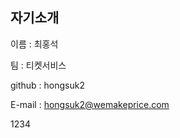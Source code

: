 자기소개
------------------------------------------------
이름 : 최홍석

팀 : 티켓서비스

github : hongsuk2

E-mail : hongsuk2@wemakeprice.com


1234
